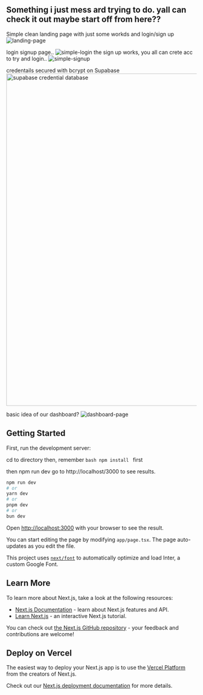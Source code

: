 ## Something i just mess ard trying to do. yall can check it out maybe start off from here?? 

Simple clean landing page with just some workds and login/sign up
![landing-page](https://github.com/ShCyberNin/teamwork-myapp/assets/168265228/400c8d6a-0a35-4427-be56-cec56dad8ea3)

login signup page.. 
![simple-login](https://github.com/ShCyberNin/teamwork-myapp/assets/168265228/cac504d8-922b-484e-9e3d-b9e903484a61)
the sign up works, you all can crete acc to try and login..
![simple-signup](https://github.com/ShCyberNin/teamwork-myapp/assets/168265228/35c43e39-cb69-42a3-8da1-c8c4286fb54f)

credentails secured with bcrypt on Supabase
<img width="878" alt="supabase credential database" src="https://github.com/ShCyberNin/teamwork-myapp/assets/168265228/97d5f55b-160e-4742-b7b2-b81b03305dcb">

basic idea of our dashboard?
![dashboard-page](https://github.com/ShCyberNin/teamwork-myapp/assets/168265228/13d7e878-2804-4d68-8de5-3de12cb659eb)

## Getting Started

First, run the development server:

cd to directory then, remember ```bash npm install ``` first

then npm run dev
go to http://localhost/3000 to see results.

```bash
npm run dev
# or
yarn dev
# or
pnpm dev
# or
bun dev
```

Open [http://localhost:3000](http://localhost:3000) with your browser to see the result.

You can start editing the page by modifying `app/page.tsx`. The page auto-updates as you edit the file.

This project uses [`next/font`](https://nextjs.org/docs/basic-features/font-optimization) to automatically optimize and load Inter, a custom Google Font.

## Learn More

To learn more about Next.js, take a look at the following resources:

- [Next.js Documentation](https://nextjs.org/docs) - learn about Next.js features and API.
- [Learn Next.js](https://nextjs.org/learn) - an interactive Next.js tutorial.

You can check out [the Next.js GitHub repository](https://github.com/vercel/next.js/) - your feedback and contributions are welcome!

## Deploy on Vercel

The easiest way to deploy your Next.js app is to use the [Vercel Platform](https://vercel.com/new?utm_medium=default-template&filter=next.js&utm_source=create-next-app&utm_campaign=create-next-app-readme) from the creators of Next.js.

Check out our [Next.js deployment documentation](https://nextjs.org/docs/deployment) for more details.
